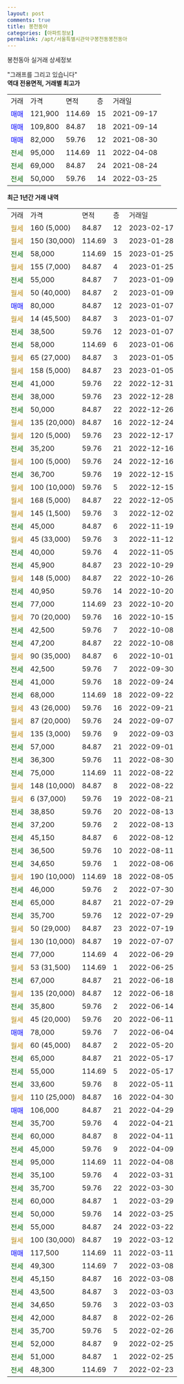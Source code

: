 ```yaml
---
layout: post
comments: true
title: 봉천동아
categories: [아파트정보]
permalink: /apt/서울특별시관악구봉천동봉천동아
---
```


봉천동아 실거래 상세정보

<script type="text/javascript">
  google.charts.load('current', {'packages':['line', 'corechart']});
  google.charts.setOnLoadCallback(drawChart);

  function drawChart() {
    var data = new google.visualization.DataTable();
    data.addColumn('date', '거래일');
    data.addColumn('number', "매매");
    data.addColumn('number', "전세");
    data.addColumn('number', "전매");

    data.addRows([[new Date(Date.parse("2023-02-17")), null, null, null], [new Date(Date.parse("2023-01-28")), null, null, null], [new Date(Date.parse("2023-01-25")), null, 58000, null], [new Date(Date.parse("2023-01-25")), null, null, null], [new Date(Date.parse("2023-01-09")), null, 55000, null], [new Date(Date.parse("2023-01-09")), null, null, null], [new Date(Date.parse("2023-01-07")), 80000, null, null], [new Date(Date.parse("2023-01-07")), null, null, null], [new Date(Date.parse("2023-01-07")), null, 38500, null], [new Date(Date.parse("2023-01-06")), null, 58000, null], [new Date(Date.parse("2023-01-05")), null, null, null], [new Date(Date.parse("2023-01-05")), null, null, null], [new Date(Date.parse("2022-12-31")), null, 41000, null], [new Date(Date.parse("2022-12-28")), null, 38000, null], [new Date(Date.parse("2022-12-26")), null, 50000, null], [new Date(Date.parse("2022-12-24")), null, null, null], [new Date(Date.parse("2022-12-17")), null, null, null], [new Date(Date.parse("2022-12-16")), null, 35200, null], [new Date(Date.parse("2022-12-16")), null, null, null], [new Date(Date.parse("2022-12-15")), null, 36700, null], [new Date(Date.parse("2022-12-15")), null, null, null], [new Date(Date.parse("2022-12-05")), null, null, null], [new Date(Date.parse("2022-12-02")), null, null, null], [new Date(Date.parse("2022-11-19")), null, 45000, null], [new Date(Date.parse("2022-11-12")), null, null, null], [new Date(Date.parse("2022-11-05")), null, 40000, null], [new Date(Date.parse("2022-10-29")), null, 45900, null], [new Date(Date.parse("2022-10-26")), null, null, null], [new Date(Date.parse("2022-10-20")), null, 40950, null], [new Date(Date.parse("2022-10-20")), null, 77000, null], [new Date(Date.parse("2022-10-15")), null, null, null], [new Date(Date.parse("2022-10-08")), null, 42500, null], [new Date(Date.parse("2022-10-08")), null, 47200, null], [new Date(Date.parse("2022-10-01")), null, null, null], [new Date(Date.parse("2022-09-30")), null, 42500, null], [new Date(Date.parse("2022-09-24")), null, 41000, null], [new Date(Date.parse("2022-09-22")), null, 68000, null], [new Date(Date.parse("2022-09-21")), null, null, null], [new Date(Date.parse("2022-09-07")), null, null, null], [new Date(Date.parse("2022-09-03")), null, null, null], [new Date(Date.parse("2022-09-01")), null, 57000, null], [new Date(Date.parse("2022-08-30")), null, 36300, null], [new Date(Date.parse("2022-08-22")), null, 75000, null], [new Date(Date.parse("2022-08-22")), null, null, null], [new Date(Date.parse("2022-08-21")), null, null, null], [new Date(Date.parse("2022-08-13")), null, 38850, null], [new Date(Date.parse("2022-08-13")), null, 37200, null], [new Date(Date.parse("2022-08-12")), null, 45150, null], [new Date(Date.parse("2022-08-11")), null, 36500, null], [new Date(Date.parse("2022-08-06")), null, 34650, null], [new Date(Date.parse("2022-08-05")), null, null, null], [new Date(Date.parse("2022-07-30")), null, 46000, null], [new Date(Date.parse("2022-07-29")), null, 65000, null], [new Date(Date.parse("2022-07-29")), null, 35700, null], [new Date(Date.parse("2022-07-19")), null, null, null], [new Date(Date.parse("2022-07-07")), null, null, null], [new Date(Date.parse("2022-06-29")), null, 77000, null], [new Date(Date.parse("2022-06-25")), null, null, null], [new Date(Date.parse("2022-06-18")), null, 67000, null], [new Date(Date.parse("2022-06-18")), null, null, null], [new Date(Date.parse("2022-06-14")), null, 35800, null], [new Date(Date.parse("2022-06-11")), null, null, null], [new Date(Date.parse("2022-06-04")), 78000, null, null], [new Date(Date.parse("2022-05-20")), null, null, null], [new Date(Date.parse("2022-05-17")), null, 65000, null], [new Date(Date.parse("2022-05-17")), null, 55000, null], [new Date(Date.parse("2022-05-11")), null, 33600, null], [new Date(Date.parse("2022-04-30")), null, null, null], [new Date(Date.parse("2022-04-29")), 106000, null, null], [new Date(Date.parse("2022-04-21")), null, 35700, null], [new Date(Date.parse("2022-04-11")), null, 60000, null], [new Date(Date.parse("2022-04-09")), null, 45000, null], [new Date(Date.parse("2022-04-08")), null, 95000, null], [new Date(Date.parse("2022-03-31")), null, 35100, null], [new Date(Date.parse("2022-03-30")), null, 35700, null], [new Date(Date.parse("2022-03-29")), null, 60000, null], [new Date(Date.parse("2022-03-25")), null, 50000, null], [new Date(Date.parse("2022-03-22")), null, 55000, null], [new Date(Date.parse("2022-03-12")), null, null, null], [new Date(Date.parse("2022-03-11")), 117500, null, null], [new Date(Date.parse("2022-03-08")), null, 49300, null], [new Date(Date.parse("2022-03-08")), null, 45150, null], [new Date(Date.parse("2022-03-03")), null, 43500, null], [new Date(Date.parse("2022-03-03")), null, 34650, null], [new Date(Date.parse("2022-02-26")), null, 42000, null], [new Date(Date.parse("2022-02-26")), null, 35700, null], [new Date(Date.parse("2022-02-25")), null, 52000, null], [new Date(Date.parse("2022-02-25")), null, 51000, null], [new Date(Date.parse("2022-02-23")), null, 48300, null]]);

    var options = {
      hAxis: {
        format: 'yyyy/MM/dd'
      },    
      lineWidth: 0,
      pointsVisible: true,    
      title: '최근 1년간 유형별 실거래가 분포',
      legend: { position: 'bottom' }
    };

    var formatter = new google.visualization.NumberFormat({pattern:'###,###'} );
    formatter.format(data, 1);
    formatter.format(data, 2);
    
    setTimeout(function() {
        var chart = new google.visualization.LineChart(document.getElementById('columnchart_material'));
        chart.draw(data, (options));
        document.getElementById('loading').style.display = 'none';
    }, 200);
  }
</script>


<div id="loading" style="z-index:20; display: block; margin-left: 0px">"그래프를 그리고 있습니다"</div>
<div id="columnchart_material" style="width: 95%; margin-left: 0px; display: block"></div>
<!-- contents start -->
<b>역대 전용면적, 거래별 최고가</b>
<table class="sortable">
    <tr>
      <td>거래</td>
      <td>가격</td>
      <td>면적</td>
      <td>층</td>
      <td>거래일</td>
    </tr>
        <tr>
          <td><a style="color: blue">매매</a></td>
          <td>121,900</td>
          <td>114.69</td>
          <td>15</td>
          <td>2021-09-17</td>
        </tr>            <tr>
          <td><a style="color: blue">매매</a></td>
          <td>109,800</td>
          <td>84.87</td>
          <td>18</td>
          <td>2021-09-14</td>
        </tr>            <tr>
          <td><a style="color: blue">매매</a></td>
          <td>82,000</td>
          <td>59.76</td>
          <td>12</td>
          <td>2021-08-30</td>
        </tr>        
        <tr>
              <td><a style="color: darkgreen">전세</a></td>
              <td>95,000</td>
              <td>114.69</td>
              <td>11</td>
              <td>2022-04-08</td>
            </tr>            <tr>
              <td><a style="color: darkgreen">전세</a></td>
              <td>69,000</td>
              <td>84.87</td>
              <td>24</td>
              <td>2021-08-24</td>
            </tr>            <tr>
              <td><a style="color: darkgreen">전세</a></td>
              <td>50,000</td>
              <td>59.76</td>
              <td>14</td>
              <td>2022-03-25</td>
            </tr>        
    
</table>

<b>최근 1년간 거래 내역</b>

<table class="sortable">
    <tr>
      <td>거래</td>
      <td>가격</td>
      <td>면적</td>
      <td>층</td>
      <td>거래일</td>
    </tr>
    <tr>
      <td><a style="color: darkgoldenrod">월세</a></td>
      <td>160 (5,000)</td>
      <td>84.87</td>
      <td>12</td>
      <td>2023-02-17</td>
    </tr>          <tr>
      <td><a style="color: darkgoldenrod">월세</a></td>
      <td>150 (30,000)</td>
      <td>114.69</td>
      <td>3</td>
      <td>2023-01-28</td>
    </tr>          <tr>
      <td><a style="color: darkgreen">전세</a></td>
      <td>58,000</td>
      <td>114.69</td>
      <td>15</td>
      <td>2023-01-25</td>
    </tr>          <tr>
      <td><a style="color: darkgoldenrod">월세</a></td>
      <td>155 (7,000)</td>
      <td>84.87</td>
      <td>4</td>
      <td>2023-01-25</td>
    </tr>          <tr>
      <td><a style="color: darkgreen">전세</a></td>
      <td>55,000</td>
      <td>84.87</td>
      <td>7</td>
      <td>2023-01-09</td>
    </tr>          <tr>
      <td><a style="color: darkgoldenrod">월세</a></td>
      <td>50 (40,000)</td>
      <td>84.87</td>
      <td>2</td>
      <td>2023-01-09</td>
    </tr>          <tr>
      <td><a style="color: blue">매매</a></td>
      <td>80,000</td>
      <td>84.87</td>
      <td>12</td>
      <td>2023-01-07</td>
    </tr>          <tr>
      <td><a style="color: darkgoldenrod">월세</a></td>
      <td>14 (45,500)</td>
      <td>84.87</td>
      <td>3</td>
      <td>2023-01-07</td>
    </tr>          <tr>
      <td><a style="color: darkgreen">전세</a></td>
      <td>38,500</td>
      <td>59.76</td>
      <td>12</td>
      <td>2023-01-07</td>
    </tr>          <tr>
      <td><a style="color: darkgreen">전세</a></td>
      <td>58,000</td>
      <td>114.69</td>
      <td>6</td>
      <td>2023-01-06</td>
    </tr>          <tr>
      <td><a style="color: darkgoldenrod">월세</a></td>
      <td>65 (27,000)</td>
      <td>84.87</td>
      <td>3</td>
      <td>2023-01-05</td>
    </tr>          <tr>
      <td><a style="color: darkgoldenrod">월세</a></td>
      <td>158 (5,000)</td>
      <td>84.87</td>
      <td>23</td>
      <td>2023-01-05</td>
    </tr>          <tr>
      <td><a style="color: darkgreen">전세</a></td>
      <td>41,000</td>
      <td>59.76</td>
      <td>22</td>
      <td>2022-12-31</td>
    </tr>          <tr>
      <td><a style="color: darkgreen">전세</a></td>
      <td>38,000</td>
      <td>59.76</td>
      <td>23</td>
      <td>2022-12-28</td>
    </tr>          <tr>
      <td><a style="color: darkgreen">전세</a></td>
      <td>50,000</td>
      <td>84.87</td>
      <td>22</td>
      <td>2022-12-26</td>
    </tr>          <tr>
      <td><a style="color: darkgoldenrod">월세</a></td>
      <td>135 (20,000)</td>
      <td>84.87</td>
      <td>16</td>
      <td>2022-12-24</td>
    </tr>          <tr>
      <td><a style="color: darkgoldenrod">월세</a></td>
      <td>120 (5,000)</td>
      <td>59.76</td>
      <td>23</td>
      <td>2022-12-17</td>
    </tr>          <tr>
      <td><a style="color: darkgreen">전세</a></td>
      <td>35,200</td>
      <td>59.76</td>
      <td>21</td>
      <td>2022-12-16</td>
    </tr>          <tr>
      <td><a style="color: darkgoldenrod">월세</a></td>
      <td>100 (5,000)</td>
      <td>59.76</td>
      <td>24</td>
      <td>2022-12-16</td>
    </tr>          <tr>
      <td><a style="color: darkgreen">전세</a></td>
      <td>36,700</td>
      <td>59.76</td>
      <td>19</td>
      <td>2022-12-15</td>
    </tr>          <tr>
      <td><a style="color: darkgoldenrod">월세</a></td>
      <td>100 (10,000)</td>
      <td>59.76</td>
      <td>5</td>
      <td>2022-12-15</td>
    </tr>          <tr>
      <td><a style="color: darkgoldenrod">월세</a></td>
      <td>168 (5,000)</td>
      <td>84.87</td>
      <td>22</td>
      <td>2022-12-05</td>
    </tr>          <tr>
      <td><a style="color: darkgoldenrod">월세</a></td>
      <td>145 (1,500)</td>
      <td>59.76</td>
      <td>3</td>
      <td>2022-12-02</td>
    </tr>          <tr>
      <td><a style="color: darkgreen">전세</a></td>
      <td>45,000</td>
      <td>84.87</td>
      <td>6</td>
      <td>2022-11-19</td>
    </tr>          <tr>
      <td><a style="color: darkgoldenrod">월세</a></td>
      <td>45 (33,000)</td>
      <td>59.76</td>
      <td>3</td>
      <td>2022-11-12</td>
    </tr>          <tr>
      <td><a style="color: darkgreen">전세</a></td>
      <td>40,000</td>
      <td>59.76</td>
      <td>4</td>
      <td>2022-11-05</td>
    </tr>          <tr>
      <td><a style="color: darkgreen">전세</a></td>
      <td>45,900</td>
      <td>84.87</td>
      <td>23</td>
      <td>2022-10-29</td>
    </tr>          <tr>
      <td><a style="color: darkgoldenrod">월세</a></td>
      <td>148 (5,000)</td>
      <td>84.87</td>
      <td>22</td>
      <td>2022-10-26</td>
    </tr>          <tr>
      <td><a style="color: darkgreen">전세</a></td>
      <td>40,950</td>
      <td>59.76</td>
      <td>14</td>
      <td>2022-10-20</td>
    </tr>          <tr>
      <td><a style="color: darkgreen">전세</a></td>
      <td>77,000</td>
      <td>114.69</td>
      <td>23</td>
      <td>2022-10-20</td>
    </tr>          <tr>
      <td><a style="color: darkgoldenrod">월세</a></td>
      <td>70 (20,000)</td>
      <td>59.76</td>
      <td>16</td>
      <td>2022-10-15</td>
    </tr>          <tr>
      <td><a style="color: darkgreen">전세</a></td>
      <td>42,500</td>
      <td>59.76</td>
      <td>7</td>
      <td>2022-10-08</td>
    </tr>          <tr>
      <td><a style="color: darkgreen">전세</a></td>
      <td>47,200</td>
      <td>84.87</td>
      <td>22</td>
      <td>2022-10-08</td>
    </tr>          <tr>
      <td><a style="color: darkgoldenrod">월세</a></td>
      <td>90 (35,000)</td>
      <td>84.87</td>
      <td>6</td>
      <td>2022-10-01</td>
    </tr>          <tr>
      <td><a style="color: darkgreen">전세</a></td>
      <td>42,500</td>
      <td>59.76</td>
      <td>7</td>
      <td>2022-09-30</td>
    </tr>          <tr>
      <td><a style="color: darkgreen">전세</a></td>
      <td>41,000</td>
      <td>59.76</td>
      <td>18</td>
      <td>2022-09-24</td>
    </tr>          <tr>
      <td><a style="color: darkgreen">전세</a></td>
      <td>68,000</td>
      <td>114.69</td>
      <td>18</td>
      <td>2022-09-22</td>
    </tr>          <tr>
      <td><a style="color: darkgoldenrod">월세</a></td>
      <td>43 (26,000)</td>
      <td>59.76</td>
      <td>16</td>
      <td>2022-09-21</td>
    </tr>          <tr>
      <td><a style="color: darkgoldenrod">월세</a></td>
      <td>87 (20,000)</td>
      <td>59.76</td>
      <td>24</td>
      <td>2022-09-07</td>
    </tr>          <tr>
      <td><a style="color: darkgoldenrod">월세</a></td>
      <td>135 (3,000)</td>
      <td>59.76</td>
      <td>9</td>
      <td>2022-09-03</td>
    </tr>          <tr>
      <td><a style="color: darkgreen">전세</a></td>
      <td>57,000</td>
      <td>84.87</td>
      <td>21</td>
      <td>2022-09-01</td>
    </tr>          <tr>
      <td><a style="color: darkgreen">전세</a></td>
      <td>36,300</td>
      <td>59.76</td>
      <td>11</td>
      <td>2022-08-30</td>
    </tr>          <tr>
      <td><a style="color: darkgreen">전세</a></td>
      <td>75,000</td>
      <td>114.69</td>
      <td>11</td>
      <td>2022-08-22</td>
    </tr>          <tr>
      <td><a style="color: darkgoldenrod">월세</a></td>
      <td>148 (10,000)</td>
      <td>84.87</td>
      <td>8</td>
      <td>2022-08-22</td>
    </tr>          <tr>
      <td><a style="color: darkgoldenrod">월세</a></td>
      <td>6 (37,000)</td>
      <td>59.76</td>
      <td>19</td>
      <td>2022-08-21</td>
    </tr>          <tr>
      <td><a style="color: darkgreen">전세</a></td>
      <td>38,850</td>
      <td>59.76</td>
      <td>20</td>
      <td>2022-08-13</td>
    </tr>          <tr>
      <td><a style="color: darkgreen">전세</a></td>
      <td>37,200</td>
      <td>59.76</td>
      <td>2</td>
      <td>2022-08-13</td>
    </tr>          <tr>
      <td><a style="color: darkgreen">전세</a></td>
      <td>45,150</td>
      <td>84.87</td>
      <td>6</td>
      <td>2022-08-12</td>
    </tr>          <tr>
      <td><a style="color: darkgreen">전세</a></td>
      <td>36,500</td>
      <td>59.76</td>
      <td>10</td>
      <td>2022-08-11</td>
    </tr>          <tr>
      <td><a style="color: darkgreen">전세</a></td>
      <td>34,650</td>
      <td>59.76</td>
      <td>1</td>
      <td>2022-08-06</td>
    </tr>          <tr>
      <td><a style="color: darkgoldenrod">월세</a></td>
      <td>190 (10,000)</td>
      <td>114.69</td>
      <td>18</td>
      <td>2022-08-05</td>
    </tr>          <tr>
      <td><a style="color: darkgreen">전세</a></td>
      <td>46,000</td>
      <td>59.76</td>
      <td>2</td>
      <td>2022-07-30</td>
    </tr>          <tr>
      <td><a style="color: darkgreen">전세</a></td>
      <td>65,000</td>
      <td>84.87</td>
      <td>21</td>
      <td>2022-07-29</td>
    </tr>          <tr>
      <td><a style="color: darkgreen">전세</a></td>
      <td>35,700</td>
      <td>59.76</td>
      <td>12</td>
      <td>2022-07-29</td>
    </tr>          <tr>
      <td><a style="color: darkgoldenrod">월세</a></td>
      <td>50 (29,000)</td>
      <td>84.87</td>
      <td>23</td>
      <td>2022-07-19</td>
    </tr>          <tr>
      <td><a style="color: darkgoldenrod">월세</a></td>
      <td>130 (10,000)</td>
      <td>84.87</td>
      <td>19</td>
      <td>2022-07-07</td>
    </tr>          <tr>
      <td><a style="color: darkgreen">전세</a></td>
      <td>77,000</td>
      <td>114.69</td>
      <td>4</td>
      <td>2022-06-29</td>
    </tr>          <tr>
      <td><a style="color: darkgoldenrod">월세</a></td>
      <td>53 (31,500)</td>
      <td>114.69</td>
      <td>1</td>
      <td>2022-06-25</td>
    </tr>          <tr>
      <td><a style="color: darkgreen">전세</a></td>
      <td>67,000</td>
      <td>84.87</td>
      <td>21</td>
      <td>2022-06-18</td>
    </tr>          <tr>
      <td><a style="color: darkgoldenrod">월세</a></td>
      <td>135 (20,000)</td>
      <td>84.87</td>
      <td>12</td>
      <td>2022-06-18</td>
    </tr>          <tr>
      <td><a style="color: darkgreen">전세</a></td>
      <td>35,800</td>
      <td>59.76</td>
      <td>2</td>
      <td>2022-06-14</td>
    </tr>          <tr>
      <td><a style="color: darkgoldenrod">월세</a></td>
      <td>45 (20,000)</td>
      <td>59.76</td>
      <td>20</td>
      <td>2022-06-11</td>
    </tr>          <tr>
      <td><a style="color: blue">매매</a></td>
      <td>78,000</td>
      <td>59.76</td>
      <td>7</td>
      <td>2022-06-04</td>
    </tr>          <tr>
      <td><a style="color: darkgoldenrod">월세</a></td>
      <td>60 (45,000)</td>
      <td>84.87</td>
      <td>2</td>
      <td>2022-05-20</td>
    </tr>          <tr>
      <td><a style="color: darkgreen">전세</a></td>
      <td>65,000</td>
      <td>84.87</td>
      <td>21</td>
      <td>2022-05-17</td>
    </tr>          <tr>
      <td><a style="color: darkgreen">전세</a></td>
      <td>55,000</td>
      <td>114.69</td>
      <td>5</td>
      <td>2022-05-17</td>
    </tr>          <tr>
      <td><a style="color: darkgreen">전세</a></td>
      <td>33,600</td>
      <td>59.76</td>
      <td>8</td>
      <td>2022-05-11</td>
    </tr>          <tr>
      <td><a style="color: darkgoldenrod">월세</a></td>
      <td>110 (25,000)</td>
      <td>84.87</td>
      <td>16</td>
      <td>2022-04-30</td>
    </tr>          <tr>
      <td><a style="color: blue">매매</a></td>
      <td>106,000</td>
      <td>84.87</td>
      <td>21</td>
      <td>2022-04-29</td>
    </tr>          <tr>
      <td><a style="color: darkgreen">전세</a></td>
      <td>35,700</td>
      <td>59.76</td>
      <td>4</td>
      <td>2022-04-21</td>
    </tr>          <tr>
      <td><a style="color: darkgreen">전세</a></td>
      <td>60,000</td>
      <td>84.87</td>
      <td>8</td>
      <td>2022-04-11</td>
    </tr>          <tr>
      <td><a style="color: darkgreen">전세</a></td>
      <td>45,000</td>
      <td>59.76</td>
      <td>9</td>
      <td>2022-04-09</td>
    </tr>          <tr>
      <td><a style="color: darkgreen">전세</a></td>
      <td>95,000</td>
      <td>114.69</td>
      <td>11</td>
      <td>2022-04-08</td>
    </tr>          <tr>
      <td><a style="color: darkgreen">전세</a></td>
      <td>35,100</td>
      <td>59.76</td>
      <td>4</td>
      <td>2022-03-31</td>
    </tr>          <tr>
      <td><a style="color: darkgreen">전세</a></td>
      <td>35,700</td>
      <td>59.76</td>
      <td>22</td>
      <td>2022-03-30</td>
    </tr>          <tr>
      <td><a style="color: darkgreen">전세</a></td>
      <td>60,000</td>
      <td>84.87</td>
      <td>1</td>
      <td>2022-03-29</td>
    </tr>          <tr>
      <td><a style="color: darkgreen">전세</a></td>
      <td>50,000</td>
      <td>59.76</td>
      <td>14</td>
      <td>2022-03-25</td>
    </tr>          <tr>
      <td><a style="color: darkgreen">전세</a></td>
      <td>55,000</td>
      <td>84.87</td>
      <td>24</td>
      <td>2022-03-22</td>
    </tr>          <tr>
      <td><a style="color: darkgoldenrod">월세</a></td>
      <td>100 (30,000)</td>
      <td>84.87</td>
      <td>19</td>
      <td>2022-03-12</td>
    </tr>          <tr>
      <td><a style="color: blue">매매</a></td>
      <td>117,500</td>
      <td>114.69</td>
      <td>11</td>
      <td>2022-03-11</td>
    </tr>          <tr>
      <td><a style="color: darkgreen">전세</a></td>
      <td>49,300</td>
      <td>114.69</td>
      <td>7</td>
      <td>2022-03-08</td>
    </tr>          <tr>
      <td><a style="color: darkgreen">전세</a></td>
      <td>45,150</td>
      <td>84.87</td>
      <td>16</td>
      <td>2022-03-08</td>
    </tr>          <tr>
      <td><a style="color: darkgreen">전세</a></td>
      <td>43,500</td>
      <td>84.87</td>
      <td>3</td>
      <td>2022-03-03</td>
    </tr>          <tr>
      <td><a style="color: darkgreen">전세</a></td>
      <td>34,650</td>
      <td>59.76</td>
      <td>3</td>
      <td>2022-03-03</td>
    </tr>          <tr>
      <td><a style="color: darkgreen">전세</a></td>
      <td>42,000</td>
      <td>84.87</td>
      <td>8</td>
      <td>2022-02-26</td>
    </tr>          <tr>
      <td><a style="color: darkgreen">전세</a></td>
      <td>35,700</td>
      <td>59.76</td>
      <td>5</td>
      <td>2022-02-26</td>
    </tr>          <tr>
      <td><a style="color: darkgreen">전세</a></td>
      <td>52,000</td>
      <td>84.87</td>
      <td>9</td>
      <td>2022-02-25</td>
    </tr>          <tr>
      <td><a style="color: darkgreen">전세</a></td>
      <td>51,000</td>
      <td>84.87</td>
      <td>1</td>
      <td>2022-02-25</td>
    </tr>          <tr>
      <td><a style="color: darkgreen">전세</a></td>
      <td>48,300</td>
      <td>114.69</td>
      <td>7</td>
      <td>2022-02-23</td>
    </tr>      </table>
<!-- contents end -->    


